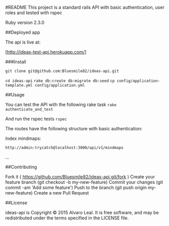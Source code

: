 #README
This project is a standard rails API with basic authentication, user roles and tested with rspec

Ruby version 2.3.0

##Deployed app

The api is live at:

[http://ideas-test-api.herokuapp.com/]

###Install

`git clone git@github.com:Bluesmile82/ideas-api.git`

`cd ideas-api`
`rake db:create db:migrate db:seed`
`cp config/application-template.yml config/application.yml`

##Usage


You can test the API with the following rake task
`rake authenticate_and_test`

And run the rspec tests
`rspec`

The routes have the following structure with basic authentication:

Index mindmaps:

`http://admin:trycatch@localhost:3000/api/v1/mindmaps`

...

##Contributing

Fork it ( https://github.com/Bluesmile82/ideas-api.git/fork )
Create your feature branch (git checkout -b my-new-feature)
Commit your changes (git commit -am 'Add some feature')
Push to the branch (git push origin my-new-feature)
Create a new Pull Request

##License

ideas-api is Copyright © 2015 Alvaro Leal. It is free software, and may be redistributed under the terms specified in the LICENSE file.
